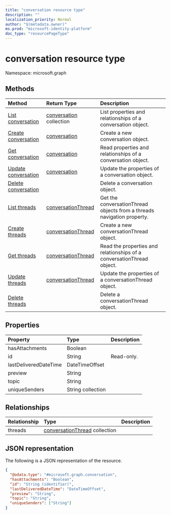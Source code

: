```yaml
---
title: "conversation resource type"
description: ""
localization_priority: Normal
author: "$(metadata.owner)"
ms.prod: "microsoft-identity-platform"
doc_type: "resourcePageType"
---
```


# conversation resource type

Namespace: microsoft.graph

## Methods

| Method                                                  | Return Type                                               | Description                                                            |
| :------------------------------------------------------ | :-------------------------------------------------------- | :--------------------------------------------------------------------- |
| [List conversation](../api/conversation-list.md)        | [conversation](conversation.md) collection                | List properties and relationships of a conversation object.            |
| [Create conversation](../api/conversation-create.md)    | [conversation](conversation.md)                           | Create a new conversation object.                                      |
| [Get conversation](../api/conversation-get.md)          | [conversation](conversation.md)                           | Read properties and relationships of a conversation object.            |
| [Update conversation](../api/conversation-update.md)    | [conversation](conversation.md)                           | Update the properties of a conversation object.                        |
| [Delete conversation](../api/conversation-delete.md)    |                                                           | Delete a conversation object.                                          |
| [List threads](../api/conversation-list-threads.md)     | [conversationThread](../resources/-conversationthread.md) | Get the conversationThread objects from a threads navigation property. |
| [Create threads](../api/conversation-post-threads.md)   | [conversationThread](../resources/-conversationthread.md) | Create a new conversationThread object.                                |
| [Get threads](../api/conversation-get-threads.md)       | [conversationThread](../resources/-conversationthread.md) | Read the properties and relationships of a conversationThread object.  |
| [Update threads](../api/conversation-update-threads.md) | [conversationThread](../resources/-conversationthread.md) | Update the properties of a conversationThread object.                  |
| [Delete threads](../api/conversation-delete-threads.md) |                                                           | Delete a conversationThread object.                                    |

## Properties

| Property              | Type              | Description |
| :-------------------- | :---------------- | :---------- |
| hasAttachments        | Boolean           |             |
| id                    | String            | Read-only.  |
| lastDeliveredDateTime | DateTimeOffset    |             |
| preview               | String            |             |
| topic                 | String            |             |
| uniqueSenders         | String collection |             |

## Relationships

| Relationship | Type                                                                | Description |
| :----------- | :------------------------------------------------------------------ | :---------- |
| threads      | [conversationThread](../resources/conversationthread.md) collection |             |

## JSON representation

The following is a JSON representation of the resource.

<!-- {
  "blockType": "resource",
  "keyProperty": "id",
  "@odata.type": "microsoft.graph.conversation",
  "baseType": "microsoft.graph.entity",
  "openType": False
}
-->

```json
{
  "@odata.type": "#microsoft.graph.conversation",
  "hasAttachments": "Boolean",
  "id": "String (identifier)",
  "lastDeliveredDateTime": "DateTimeOffset",
  "preview": "String",
  "topic": "String",
  "uniqueSenders": ["String"]
}
```
